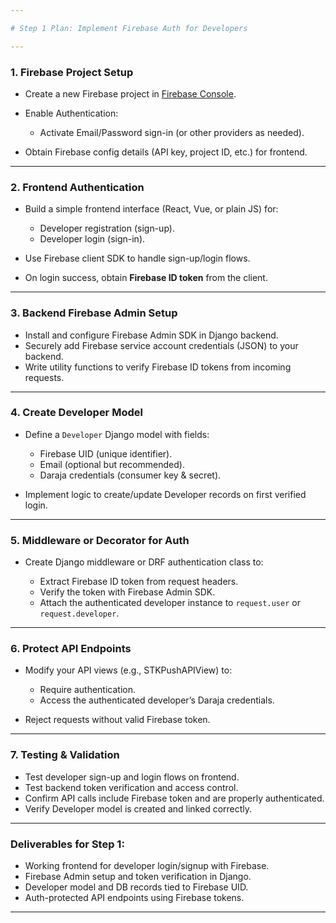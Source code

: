 ```yaml
---

# Step 1 Plan: Implement Firebase Auth for Developers

---
```


### 1. **Firebase Project Setup**

* Create a new Firebase project in [Firebase Console](https://console.firebase.google.com).
* Enable Authentication:

  * Activate Email/Password sign-in (or other providers as needed).
* Obtain Firebase config details (API key, project ID, etc.) for frontend.

---

### 2. **Frontend Authentication**

* Build a simple frontend interface (React, Vue, or plain JS) for:

  * Developer registration (sign-up).
  * Developer login (sign-in).
* Use Firebase client SDK to handle sign-up/login flows.
* On login success, obtain **Firebase ID token** from the client.

---

### 3. **Backend Firebase Admin Setup**

* Install and configure Firebase Admin SDK in Django backend.
* Securely add Firebase service account credentials (JSON) to your backend.
* Write utility functions to verify Firebase ID tokens from incoming requests.

---

### 4. **Create Developer Model**

* Define a `Developer` Django model with fields:

  * Firebase UID (unique identifier).
  * Email (optional but recommended).
  * Daraja credentials (consumer key & secret).
* Implement logic to create/update Developer records on first verified login.

---

### 5. **Middleware or Decorator for Auth**

* Create Django middleware or DRF authentication class to:

  * Extract Firebase ID token from request headers.
  * Verify the token with Firebase Admin SDK.
  * Attach the authenticated developer instance to `request.user` or `request.developer`.

---

### 6. **Protect API Endpoints**

* Modify your API views (e.g., STKPushAPIView) to:

  * Require authentication.
  * Access the authenticated developer’s Daraja credentials.
* Reject requests without valid Firebase token.

---

### 7. **Testing & Validation**

* Test developer sign-up and login flows on frontend.
* Test backend token verification and access control.
* Confirm API calls include Firebase token and are properly authenticated.
* Verify Developer model is created and linked correctly.

---

### Deliverables for Step 1:

* Working frontend for developer login/signup with Firebase.
* Firebase Admin setup and token verification in Django.
* Developer model and DB records tied to Firebase UID.
* Auth-protected API endpoints using Firebase tokens.

---


